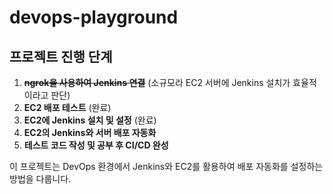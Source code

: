 # devops-playground

## 프로젝트 진행 단계

1. **~~ngrok을 사용하여 Jenkins 연결~~** (소규모라 EC2 서버에 Jenkins 설치가 효율적이라고 판단)
2. **EC2 배포 테스트** (완료)
3. **EC2에 Jenkins 설치 및 설정** (완료)
4. **EC2의 Jenkins와 서버 배포 자동화** 
5. **테스트 코드 작성 및 공부 후 CI/CD 완성**

이 프로젝트는 DevOps 환경에서 Jenkins와 EC2를 활용하여 배포 자동화를 설정하는 방법을 다룹니다.
